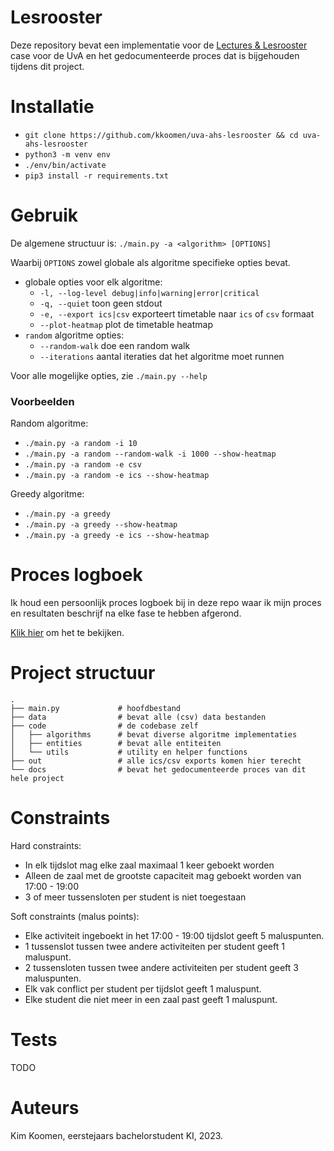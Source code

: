 # Lesrooster
Deze repository bevat een implementatie voor de
[Lectures & Lesrooster](https://ah.proglab.nl/cases/lectures-en-lesroosters)
case voor de UvA en het gedocumenteerde proces dat is bijgehouden tijdens dit
project.

# Installatie

- `git clone https://github.com/kkoomen/uva-ahs-lesrooster && cd uva-ahs-lesrooster`
- `python3 -m venv env`
- `./env/bin/activate`
- `pip3 install -r requirements.txt`

# Gebruik

De algemene structuur is: `./main.py -a <algorithm> [OPTIONS]`

Waarbij `OPTIONS` zowel globale als algoritme specifieke opties bevat.

- globale opties voor elk algoritme:
  - `-l, --log-level debug|info|warning|error|critical`
  - `-q, --quiet` toon geen stdout
  - `-e, --export ics|csv` exporteert timetable naar `ics` of `csv` formaat
  - `--plot-heatmap` plot de timetable heatmap
- `random` algoritme opties:
  - `--random-walk` doe een random walk
  - `--iterations` aantal iteraties dat het algoritme moet runnen

Voor alle mogelijke opties, zie `./main.py --help`

### Voorbeelden

Random algoritme: <br/>
- `./main.py -a random -i 10`
- `./main.py -a random --random-walk -i 1000 --show-heatmap`
- `./main.py -a random -e csv`
- `./main.py -a random -e ics --show-heatmap`

Greedy algoritme: <br/>
- `./main.py -a greedy `
- `./main.py -a greedy --show-heatmap`
- `./main.py -a greedy -e ics --show-heatmap`

# Proces logboek

Ik houd een persoonlijk proces logboek bij in deze repo waar ik mijn proces en
resultaten beschrijf na elke fase te hebben afgerond.

[Klik hier](./docs/README.md) om het te bekijken.

# Project structuur

```
.
├── main.py             # hoofdbestand
├── data                # bevat alle (csv) data bestanden
├── code                # de codebase zelf
│   ├── algorithms      # bevat diverse algoritme implementaties
│   ├── entities        # bevat alle entiteiten
│   └── utils           # utility en helper functions
├── out                 # alle ics/csv exports komen hier terecht
└── docs                # bevat het gedocumenteerde proces van dit hele project
```

# Constraints

Hard constraints:

- In elk tijdslot mag elke zaal maximaal 1 keer geboekt worden
- Alleen de zaal met de grootste capaciteit mag geboekt worden van 17:00 - 19:00
- 3 of meer tussensloten per student is niet toegestaan

Soft constraints (malus points):

- Elke activiteit ingeboekt in het 17:00 - 19:00 tijdslot geeft 5 maluspunten.
- 1 tussenslot tussen twee andere activiteiten per student geeft 1 maluspunt.
- 2 tussensloten tussen twee andere activiteiten per student geeft 3 maluspunten.
- Elk vak conflict per student per tijdslot geeft 1 maluspunt.
- Elke student die niet meer in een zaal past geeft 1 maluspunt.

# Tests

TODO

# Auteurs

Kim Koomen, eerstejaars bachelorstudent KI, 2023.
